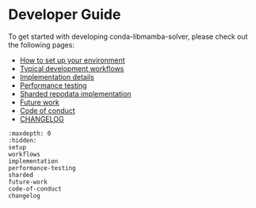 # Developer Guide

To get started with developing conda-libmamba-solver, please check out
the following pages:

- [How to set up your environment](setup)
- [Typical development workflows](workflows)
- [Implementation details](implementation)
- [Performance testing](performance-testing)
- [Sharded repodata implementation](sharded)
- [Future work](future-work)
- [Code of conduct](code-of-conduct)
- [CHANGELOG](changelog)

```{toctree}
:maxdepth: 0
:hidden:
setup
workflows
implementation
performance-testing
sharded
future-work
code-of-conduct
changelog
```

